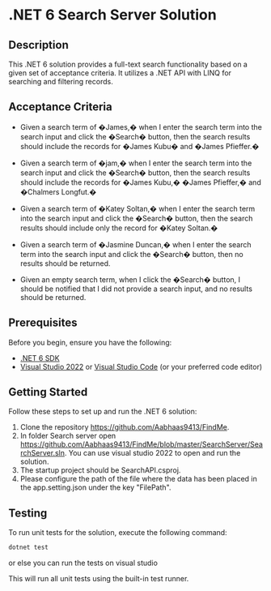 # .NET 6 Search Server Solution

## Description

This .NET 6 solution provides a full-text search functionality based on a given set of acceptance criteria. It utilizes a .NET API with LINQ for searching and filtering records.

## Acceptance Criteria

- Given a search term of �James,� when I enter the search term into the search input and click the �Search� button, then the search results should include the records for �James Kubu� and �James Pfieffer.�

- Given a search term of �jam,� when I enter the search term into the search input and click the �Search� button, then the search results should include the records for �James Kubu,� �James Pfieffer,� and �Chalmers Longfut.�

- Given a search term of �Katey Soltan,� when I enter the search term into the search input and click the �Search� button, then the search results should include only the record for �Katey Soltan.�

- Given a search term of �Jasmine Duncan,� when I enter the search term into the search input and click the �Search� button, then no results should be returned.

- Given an empty search term, when I click the �Search� button, I should be notified that I did not provide a search input, and no results should be returned.

## Prerequisites

Before you begin, ensure you have the following:

- [.NET 6 SDK](https://dotnet.microsoft.com/download/dotnet/6.0)
- [Visual Studio 2022](https://visualstudio.microsoft.com/downloads/) or [Visual Studio Code](https://code.visualstudio.com/download) (or your preferred code editor)

## Getting Started

Follow these steps to set up and run the .NET 6 solution:

1) Clone the repository https://github.com/Aabhaas9413/FindMe.
2) In folder Search server open https://github.com/Aabhaas9413/FindMe/blob/master/SearchServer/SearchServer.sln. You can use visual studio 2022 to open and run the solution.
3) The startup project should be SearchAPI.csproj.
4) Please configure the path of the file where the data has been placed in the app.setting.json under the key "FilePath".


## Testing

To run unit tests for the solution, execute the following command:

```bash
dotnet test
```
or else you can run the tests on visual studio

This will run all unit tests using the built-in test runner.
